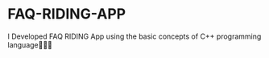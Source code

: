 # FAQ-RIDING-APP
I Developed FAQ RIDING App using the basic concepts of C++ programming language🚕😎🎶
